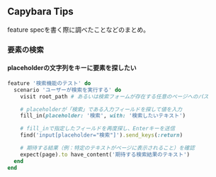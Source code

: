 ## Capybara Tips
feature specを書く際に調べたことなどのまとめ。

### 要素の検索
#### placeholderの文字列をキーに要素を探したい
```ruby
feature '検索機能のテスト' do
  scenario 'ユーザーが検索を実行する' do
    visit root_path # あるいは検索フォームが存在する任意のページへのパス

    # placeholderが「検索」である入力フィールドを探して値を入力
    fill_in(placeholder: '検索', with: '検索したいテキスト')

    # fill_inで指定したフィールドを再度探し、Enterキーを送信
    find('input[placeholder="検索"]').send_keys(:return)

    # 期待する結果（例：特定のテキストがページに表示されること）を確認
    expect(page).to have_content('期待する検索結果のテキスト')
  end
end
```
